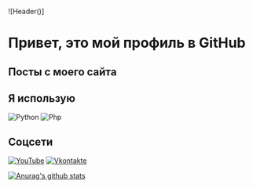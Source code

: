 ![Header()]

# Привет, это мой профиль в GitHub

## Посты с моего сайта
<!-- BLOG-POST-LIST:START -->
<!-- BLOG-POST-LIST:END -->

## Я использую
![Python](https://img.shields.io/badge/-Python-090909??style=for-the-badge&logo=python)
![Php](https://img.shields.io/badge/-Php-090909??style=for-the-badge&logo=php)

## Соцсети
[![YouTube](https://img.shields.io/badge/-YouTube-090909??style=for-the-badge&logo=YouTube)](https://youtube.com/antube123)
[![Vkontakte](https://img.shields.io/badge/-VK-090909??style=for-the-badge&logo=VK)](https://vk.com/uprjvk)

[![Anurag's github stats](https://github-readme-stats.vercel.app/api?username=uprjprogger)](https://github.com/anuraghazra/github-readme-stats)

